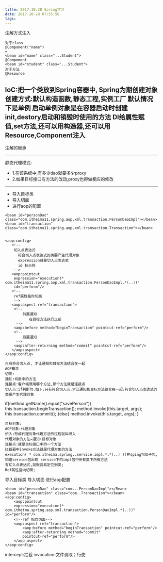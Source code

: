 ```yaml
---
title: 2017.10.28 Spring学习
date: 2017-10-28 07:55:58
tags:
---
```

注解方式注入
```
对于class
@Component("name")
=
<bean id="name" class="...Student">
@Component
<bean id="student" class="...Student">
对于方法
@Resource
```
IoC:把一个类放到Spring容器中, Spring为期创建对象
创建方式:默认构造函数,静态工程,实例工厂
默认情况下是单例
启动单例对象是在容器启动时创建
init,destory启动和销毁时使用的方法
DI给属性赋值,set方法,还可以用构造器,还可以用Resource,Component注入
---
注解的继承

---
静态代理模式:
- 1.在该系统中,有多少dao就要多少proxy
- 2.如果目标接口有方法的改动,proxy也得做相应的修改

---

-  导入目标类
-  导入切面
-  进行aop的配置
```
<bean id="personDao" class="com.itheima11.spring.aop.xml.transaction.PersonDaoImpl"></bean>
<bean id="transaction" class="com.itheima11.spring.aop.xml.transaction.Transaction"></bean>


<aop:config>
   <!-- 
   	切入点表达式
   	  符合切入点表达式的类要产生代理对象
   	  expression就是切入点表达式
   	  id 标示符
    -->
   <aop:pointcut 
   	expression="execution(* com.itheima11.spring.aop.xml.transaction.PersonDaoImpl.*(..))" 
   	id="perform"/>
   <!-- 
   	ref属性指向切面
    -->
   <aop:aspect ref="transaction">
   	<!-- 
   		前置通知
   		   在目标方法执行之前
   	 -->
   	<aop:before method="beginTransaction" pointcut-ref="perform"/>
   	<!-- 
   		后置通知
   	 -->
   	<aop:after-returning method="commit" pointcut-ref="perform"/>
   </aop:aspect>
</aop:config>
 ```  

```
只有符合切入点, 才让通知和目标方法结合在一起
AOP概念
切面: 
通知:切面中的方法
连接点:客户端调用哪个方法,那个方法就是连接点
切入点:if判断句,如下;只有符合切入点,才让通知和目标方法结合在一起;符合切入点表达式的类要产生代理对象
```
if(method.getName().equal("savePerson"){
    this.transaction.beginTransaction();
    method.invoke(this.target, args);
    this.transaction.commit();
}else{
    method.invoke(this.target, args);
}
```
目标对象:
AOP对象:代理对象
织入:形成代理对象代理方法的过程就叫织入
代理对象的方法=通知+目标对象
连接点:就是目标接口中的一个方法
拦截器中invoke方法就是代理对象的方法
execution( * com.itheima.spring..service.impl.*.*(..) ))在sping包及子包,知道service包出现 service下的impl包中所有类下所有方法
有切入点表达式,就很容易定位到类;
Ref属性指向切面;
```
导入目标类
导入切面
进行aop配置

```
<bean id="personDao" class="com...PersonDaoImpl"></Bean>
<bean id="transaction" class="com..Transaction"></bean>
<aop:config>
    <aop:pointcut
    expression="execution(* com.ithetma.spring.aop.xml.transaction.PersonDaoImpl.*(..))"  id="perform"/>
    <!--ref 指向切面-->
    <aop:aspect ref="transaction">
        <aop:before method="beginTransaction" pointcut-ref="perform"/>
        <aop:after-returning method="commit" 
        pointcut-ref="perform"/>
    </aop aspect>
</aop:config>
```
intercept:拦截
invocation:文件调取；行使